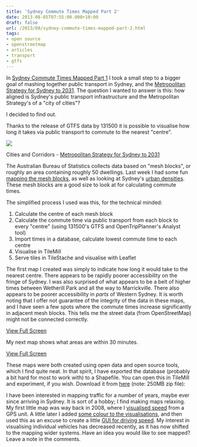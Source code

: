 ```yaml
---
title: 'Sydney Commute Times Mapped Part 2'
date: 2013-08-05T07:55:00.000+10:00
draft: false
url: /2013/08/sydney-commute-times-mapped-part-2.html
tags: 
- open source
- openstreetmap
- articles
- transport
- gtfs
---
```


In [Sydney Commute Times Mapped Part 1](http://www.kelvinism.com/2013/07/sydney-commute-times-mapped-part-1.html) I took a small step to a bigger goal of mashing together public transport in Sydney, and the [Metropolitan Strategy for Sydney to 2031](http://strategies.planning.nsw.gov.au/Portals/0/Documents/MetroCommunityGuide.pdf). The question I wanted to answer is this: how aligned is Sydney's public transport infrastructure and the Metropolitan Strategy's of a "city of cities"?  
  
I decided to find out.  
  
Thanks to the release of GTFS data by 131500 it is possible to visualise how long it takes via public transport to commute to the nearest "centre".  
  

[![](https://blogger.googleusercontent.com/img/b/R29vZ2xl/AVvXsEhDc0IriO971A2BQ7F9Nu1zYVZ_uO5OEwv8n0Z9vpPB1IElGYMI0r5bzCah9UCv5fqNzthkaHnPFBN6Pd5PD32GL_xXUJDAYKvXdx3OK8DwtotghU_PDA_Mc_qWYa8gUEKiJxj8Uos4mYbk/s1600/CItyOfCities.png)](https://blogger.googleusercontent.com/img/b/R29vZ2xl/AVvXsEhDc0IriO971A2BQ7F9Nu1zYVZ_uO5OEwv8n0Z9vpPB1IElGYMI0r5bzCah9UCv5fqNzthkaHnPFBN6Pd5PD32GL_xXUJDAYKvXdx3OK8DwtotghU_PDA_Mc_qWYa8gUEKiJxj8Uos4mYbk/s1600/CItyOfCities.png)

Cities and Corridors - [Metropolitan Strategy for Sydney to 2031](http://strategies.planning.nsw.gov.au/Portals/0/Documents/MetroCommunityGuide.pdf)

  
The Australian Bureau of Statistics collects data based on "mesh blocks", or roughly an area containing roughly 50 dwellings. Last week I had some fun [mapping the mesh blocks](http://www.kelvinism.com/2013/07/mapping-mesh-blocks-with-tilemill.html), as well as looking at Sydney's [urban densities](http://www.kelvinism.com/2013/07/mapping-urban-density-in-sydney.html). These mesh blocks are a good size to look at for calculating commute times.  
  
The simplified process I used was this, for the technical minded:  
  

1.  Calculate the centre of each mesh block
2.  Calculate the commute time via public transport from each block to every "centre" (using 131500's GTFS and OpenTripPlanner's Analyst tool)
3.  Import times in a database, calculate lowest commute time to each centre
4.  Visualise in TileMill
5.  Serve tiles in TileStache and visualise with Leaflet

  
The first map I created was simply to indicate how long it would take to the nearest centre. There appears to be rapidly poorer accessibility on the fringe of Sydney. I was also surprised of what appears to be a belt of higher times between Wetherill Park and all the way to Marrickville. There also appears to be poorer accessibility in _parts_ of Western Sydney. It is worth noting that I offer not guarantee of the integrity of the data in these maps, and I have seen a few spots where the commute times increase significantly in adjacent mesh blocks. This tells me the street data (from OpenStreetMap) might not be connected correctly.  
  
  
  
[View Full Screen](http://maps.kelvinism.com/syd_city_cities.html)  
  
My next map shows what areas are within 30 minutes.  
  
  
[View Full Screen](http://maps.kelvinism.com/syd_city_cities_2.html)  
  
These maps were both created using open data and open source tools, which I find quite neat. In that spirit, I have exported the database (probably a bit hard for most to work with) to a Shapefile. You can open this in TileMill and experiment, if you wish. Download it from [here](http://cdn.kelvinism.com/mb_2011_nsw_transport.zip) (note: 250MB zip file):  
  
I have been interested in mapping traffic for a number of years, maybe ever since arriving in Sydney. It is sort of a hobby; I find making maps relaxing. My first little map was way back in 2008, where I [visualised speed](http://www.kelvinism.com/2008/04/baby-steps-at-graphing-traffic_522.html) from a GPS unit. A little later I added [some colour to the visualisations](http://www.kelvinism.com/2008/04/another-baby-step_1340.html), and then used this as an excuse to create a little [GUI for driving speed](http://www.kelvinism.com/2008/05/gui-to-plot-driving-speed_6997.html). My interest in visualising individual vehicles has decreased recently, as it has now shifted to the mapping wider systems. Have an idea you would like to see mapped? Leave a note in the comments.